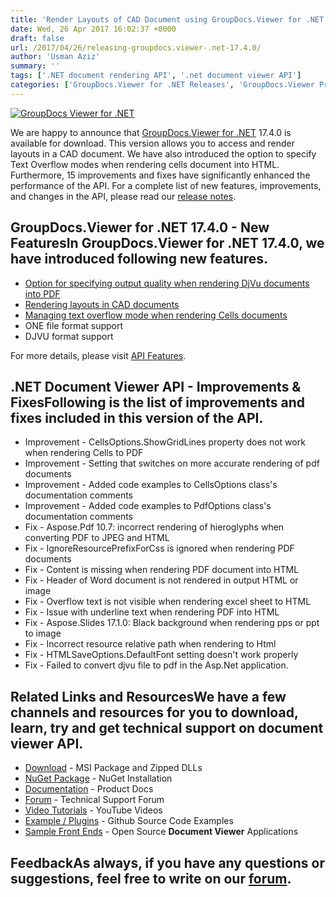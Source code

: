 ```yaml
---
title: 'Render Layouts of CAD Document using GroupDocs.Viewer for .NET 17.4.0'
date: Wed, 26 Apr 2017 16:02:37 +0000
draft: false
url: /2017/04/26/releasing-groupdocs.viewer-.net-17.4.0/
author: 'Usman Aziz'
summary: ''
tags: ['.NET document rendering API', '.net document viewer API']
categories: ['GroupDocs.Viewer for .NET Releases', 'GroupDocs.Viewer Product Family']
---
```


[![GroupDocs Viewer for .NET](https://blog.groupdocs.com/wp-content/uploads/sites/4/2016/11/groupdocs-viewer-net.png)](http://groupdocs.com/dot-net/document-viewer-library)

We are happy to announce that [GroupDocs.Viewer for .NET](https://www.groupdocs.com/products/viewer/net) 17.4.0 is available for download. This version allows you to access and render layouts in a CAD document. We have also introduced the option to specify Text Overflow modes when rendering cells document into HTML. Furthermore, 15 improvements and fixes have significantly enhanced the performance of the API. For a complete list of new features, improvements, and changes in the API, please read our [release notes](https://docs.groupdocs.com/display/viewernet/GroupDocs.Viewer+For+.NET+17.4.0+Release+Notes).

## GroupDocs.Viewer for .NET 17.4.0 - New FeaturesIn GroupDocs.Viewer for .NET 17.4.0, we have introduced following new features.

*   [Option for specifying output quality when rendering DjVu documents into PDF](https://docs.groupdocs.com/viewer/net)
*   [Rendering layouts in CAD documents](https://docs.groupdocs.com/viewer/net)
*   [Managing text overflow mode when rendering Cells documents](https://docs.groupdocs.com/viewer/net)
*   ONE file format support
*   DJVU format support

For more details, please visit [API Features](https://docs.groupdocs.com/display/viewernet/Features+Overview "GroupDocs.Viewer features").

## .NET Document Viewer API - Improvements & FixesFollowing is the list of improvements and fixes included in this version of the API.

*   Improvement - CellsOptions.ShowGridLines property does not work when rendering Cells to PDF
*   Improvement - Setting that switches on more accurate rendering of pdf documents
*   Improvement - Added code examples to CellsOptions class's documentation comments
*   Improvement - Added code examples to PdfOptions class's documentation comments
*   Fix - Aspose.Pdf 10.7: incorrect rendering of hieroglyphs when converting PDF to JPEG and HTML
*   Fix - IgnoreResourcePrefixForCss is ignored when rendering PDF documents
*   Fix - Content is missing when rendering PDF document into HTML
*   Fix - Header of Word document is not rendered in output HTML or image
*   Fix - Overflow text is not visible when rendering excel sheet to HTML
*   Fix - Issue with underline text when rendering PDF into HTML
*   Fix - Aspose.Slides 17.1.0: Black background when rendering pps or ppt to image
*   Fix - Incorrect resource relative path when rendering to Html
*   Fix - HTMLSaveOptions.DefaultFont setting doesn't work properly
*   Fix - Failed to convert djvu file to pdf in the Asp.Net application.

## Related Links and ResourcesWe have a few channels and resources for you to download, learn, try and get technical support on **document viewer API**.

*   [Download](http://downloads.groupdocs.com/viewer/net "Download API") - MSI Package and Zipped DLLs
*   [NuGet Package](https://www.nuget.org/packages/groupdocs-viewer-dotnet/ "Install from NuGet Package") - NuGet Installation
*   [Documentation](https://docs.groupdocs.com/viewer/net "Document Viewer API Documentation ") - Product Docs
*   [Forum](http://groupdocs.com/Community/forums/groupdocs.viewer-product-family/4/showforum.aspx "Technical Support Forum") - Technical Support Forum
*   [Video Tutorials](https://www.youtube.com/channel/UCgO8dwgI5KAsQCVegviVXYA/playlists "GroupDocs.Viewer video tutorials") - YouTube Videos
*   [Example / Plugins](https://github.com/groupdocsviewer/GroupDocs_Viewer_NET "download example project and front ends") - Github Source Code Examples
*   [Sample Front Ends](https://github.com/groupdocs-viewer/ "Open Source Document Viewer Applications") - Open Source **Document Viewer** Applications

## FeedbackAs always, if you have any questions or suggestions, feel free to write on our [forum](http://groupdocs.com/Community/forums/groupdocs.viewer-product-family/4/showforum.aspx "Technical Support Forum").




